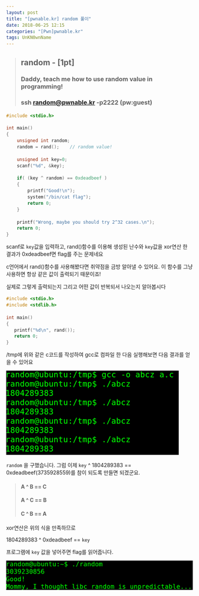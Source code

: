 ```yaml
---
layout: post
title: "[pwnable.kr] random 풀이"
date: 2018-06-25 12:15
categories: "[Pwn]pwnable.kr"
tags: UnKN0wnName
---
```


>## random - [1pt]
>### Daddy, teach me how to use random value in programming!
>### ssh random@pwnable.kr -p2222 (pw:guest)

```c
#include <stdio.h>

int main()
{
	unsigned int random;
	random = rand();	// random value!

	unsigned int key=0;
	scanf("%d", &key);

	if( (key ^ random) == 0xdeadbeef )
	{
		printf("Good!\n");
		system("/bin/cat flag");
		return 0;
	}

	printf("Wrong, maybe you should try 2^32 cases.\n");
	return 0;
}
```

 scanf로 `key`값을 입력하고, rand()함수를 이용해 생성된 난수와 `key`값을 xor연산 한 결과가 0xdeadbeef면 flag를 주는 문제네요
 
 c언어에서 rand()함수를 사용해봤다면 취약점을 금방 알아낼 수 있어요. 이 함수를 그냥 사용하면 항상 같은 값이 출력되기 때문이죠!
 
 실제로 그렇게 출력되는지 그리고 어떤 값이 반복되서 나오는지 알아봅시다
 
 ```c
#include <stdio.h>
#include <stdlib.h>

int main()
{
	printf("%d\n", rand());
	return 0;
}
```
/tmp에 위와 같은 c코드를 작성하여 gcc로 컴파일 한 다음 실행해보면 다음 결과를 얻을 수 있어요

![proof](/pic/pwnable_kr/random/rand_proof.png)

`random` 을 구했습니다. 그럼 이제 `key` ^ 1804289383 == 0xdeadbeef(3735928559)를 참이 되도록 만들면 되겠군요.

>#### A ^ B == C  
>#### A ^ C == B  
>#### C ^ B == A

xor연산은 위의 식을 만족하므로

1804289383 ^ 0xdeadbeef == `key`

프로그램에 `key` 값을 넣어주면 flag를 읽어줍니다.

![flag](/pic/pwnable_kr/random/rand_flag.png)
